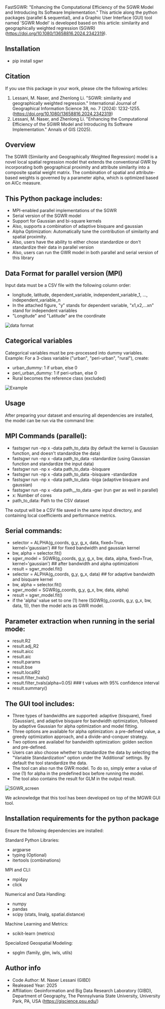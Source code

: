 FastSGWR: "Enhancing the Computational Efficiency of the SGWR Model and Introducing Its Software Implementation." This article along the python packages (parallel & sequential), and a Graphic User Interface (GUI) tool named 'SGWR Model' is developed based on this article: similarity and geographically weighted regression (SGWR) (https://doi.org/10.1080/13658816.2024.2342319).  

Installation
------------
- pip install sgwr

Citation
--------
If you use this package in your work, please cite the following articles:

1. Lessani, M. Naser, and Zhenlong Li. "SGWR: similarity and geographically weighted regression." International Journal of Geographical Information Science 38, no. 7 (2024): 1232-1255. (https://doi.org/10.1080/13658816.2024.2342319)
2. Lessani, M. Naser, and Zhenlong Li. "Enhancing the Computational Efficiency of the SGWR Model and Introducing Its Software Implementation." Annals of GIS (2025).
   
Overview
--------
The SGWR (Similarity and Geographically Weighted Regression) model is a novel local spatial regression model that extends the conventional GWR by incorporating both geographical proximity and attribute similarity into a composite spatial weight matrix. The  combination of spatial and attribute-based weights is governed by a parameter alpha, which is optimized based on AICc measure.

This Python package includes:
----------------------------
- MPI-enabled parallel implementations of the SGWR
- Serial version of the SGWR model
- Support for Gaussian and bi-square kernels
- Also, supports a combination of adaptive bisquare and gaussian
- Alpha Optimization: Automatically tune the contribution of similarity and spatial proximity.
- Also, users have the ability to either chose standardize or don't standardize their data in parallel version
- Also, users can run the GWR model in both parallel and serial version of this library

Data Format for parallel version (MPI)
--------------------------------------
Input data must be a CSV file with the following column order:
- longitude, latitude, dependent_variable, independent_variable_1, ..., independent_variable_n
- In the attached figure, "y" stands for dependent variable, "x1,x2,...xn" stand for independent variables
- "Longitude" and "Latitude" are the coordinate

![data format](https://github.com/user-attachments/assets/e5e6547d-5eb0-444a-a9be-8b315cbf9997)

Categorical variables
---------------------
Categorical variables must be pre-processed into dummy variables.
Example: For a 3-class variable ("urban", "peri-urban", "rural"), create:
- urban_dummy: 1 if urban, else 0
- peri_urban_dummy: 1 if peri-urban, else 0
- Rural becomes the reference class (excluded)

![Example](https://github.com/user-attachments/assets/08a252df-c9ef-414a-ba30-a41914016e50)


Usage
-----
After preparing your dataset and ensuring all dependencies are installed, the model can be run via the command line:

MPI Commands (parallel):
----------------------------
- fastsgwr run -np x -data path_to_data (by default the kernel is Gaussian function, and doesn't standardize the data)
- fastsgwr run -np x -data path_to_data -standardize (using Gaussian function and standardize the input data)
- fastsgwr run -np x -data path_to_data -bisquare 
- fastsgwr run -np x -data path_to_data -bisquare -standardize
- fastsgwr run -np x -data path_to_data -biga (adaptive bisquare and gaussian)
- fastsgwr run -np x -data path__to_data -gwr (run gwr as well in parallel)
- x: Number of cores
- path_to_data: Path to the CSV dataset

The output will be a CSV file saved in the same input directory, and containing local coefficients and performance metrics.

Serial commands:
----------------------------
- selector = ALPHA(g_coords, g_y, g_x, data, fixed=True, kernel='gaussian') ## for fixed bandwidth and gaussian kernel
- bw, alpha = selector.fit()
- sgwr_model = SGWR(g_coords, g_y, g_x, bw, data, alpha, fixed=True, kernel='gaussian') ## after bandwidth and alpha optimizationi
- result = sgwr_model.fit()
- selector = ALPHA(g_coords, g_y, g_x, data) ## for adaptive bandwidth and bisquare kernel
- bw, alpha = selector.fit()
- sgwr_model = SGWR(g_coords, g_y, g_x, bw, data, alpha) 
- result = sgwr_model.fit()
- if the 'alpha' value set to one (1) here (SGWR(g_coords, g_y, g_x, bw, data, 1)), then the model acts as GWR model.  

Parameter extraction when running in the serial mode:
----------------------------
- result.R2
- result.adj_R2
- result.aicc
- result.aic
- result.params
- result.bse
- result.localR2
- result.filter_tvals()
- result.filter_tvals(alpha=0.05) ### t values with 95% confidence interval
- result.summary()

The GUI tool includes:
---------------------
- Three types of bandwidths are supported: adaptive (bisquare), fixed (Gaussian), and adaptive bisquare for bandwidth optimization, followed by adaptive Gaussian for alpha optimization and model fitting.
- Three options are available for alpha optimization: a pre-defined value, a greedy optimization approach, and a divide-and-conquer strategy.
- Two options are availabel for bandwidth optimization: golden section and pre-defined.
- Users can also choose whether to standardize the data by selecting the "Variable Standardization" option under the 'Additional' settings. By default the tool standardize the data.
- The tool can also run the GWR model. To do so, simply enter a value of one (1) for alpha in the predefined box before running the model.
- The tool also contains the result for GLM in the output result. 
  
![SGWR_screen](https://github.com/user-attachments/assets/fdd29f0b-ee43-4a42-92c2-b80bb2ada358)

We acknowledge that this tool has been developed on top of the MGWR GUI tool.

Installation requirements for the python package
------------------------------------------------
Ensure the following dependencies are installed:

Standard Python Libraries:
- argparse
- typing (Optional)
- itertools (combinations)

MPI and CLI:
- mpi4py
- click

Numerical and Data Handling:
- numpy
- pandas
- scipy (stats, linalg, spatial.distance)

Machine Learning and Metrics:
- scikit-learn (metrics)

Specialized Geospatial Modeling:
- spglm (family, glm, iwls, utils)

Author info
------------
- Code Author: M. Naser Lessani (GIBD)
- Realeased Year: 2025
- Affiliation: Geoinformation and Big Data Research Laboratory (GIBD), Department of Geography, The Pennsylvania State University, University Park, PA, USA (https://giscience.psu.edu/) 
